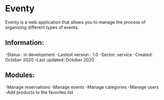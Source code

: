 # Eventy
Eventy is a web application that allows you to manage the process of organizing different types of events.

## Information:
-Status : in development
-Lastest version : 1.0
-Sector: service
-Created: October 2020
-Last updated: October 2020
  
## Modules: 
-Manage reservations
-Manage events
-Manage categories
-Manage users
-Add products to the favorites list
